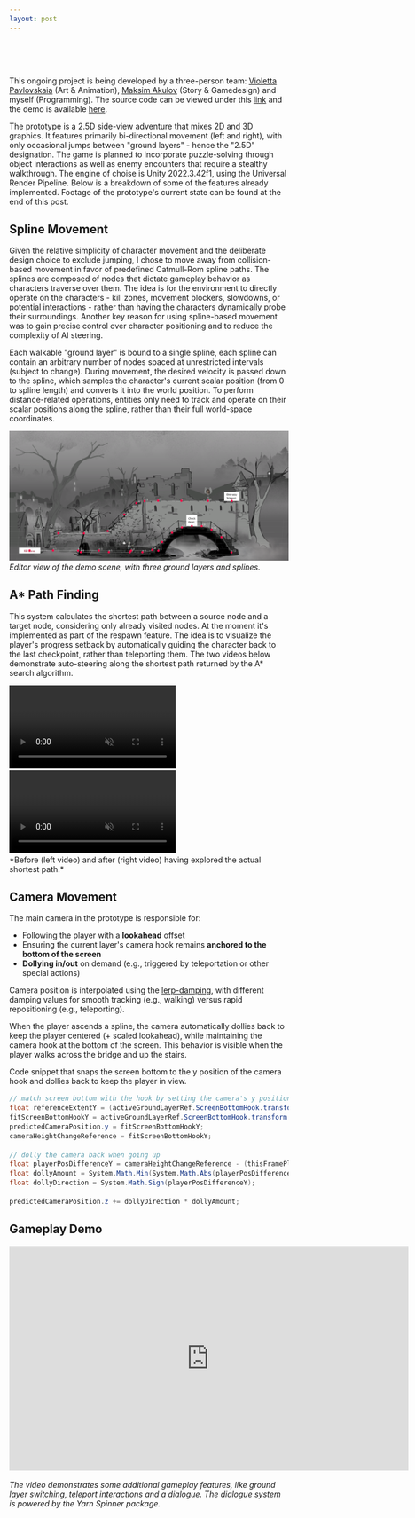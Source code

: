 ```yaml
---
layout: post
---
```


<div style="height: 50px;"></div>

This ongoing project is being developed by a three-person team: [Violetta Pavlovskaia](https://www.artstation.com/puba) (Art & Animation), [Maksim Akulov](https://www.artstation.com/akulov) (Story & Gamedesign) and myself (Programming). The source code can be viewed under this [link](https://github.com/kamilashi/ghosts_never_talk/tree/prototype) and the demo is available [here](https://github.com/kamilashi/ghosts_never_talk/tree/build). <!-- The demo is available under [this link]() by launching the  --> 

The prototype is a 2.5D side-view adventure that mixes 2D and 3D graphics. It features primarily bi-directional movement (left and right), with only occasional jumps between "ground layers" - hence the "2.5D" designation. The game is planned to incorporate puzzle-solving through object interactions as well as enemy encounters that require a stealthy walkthrough. The engine of choise is Unity 2022.3.42f1, using the Universal Render Pipeline. Below is a breakdown of some of the features already implemented. Footage of the prototype's current state can be found at the end of this post.

## Spline Movement

Given the relative simplicity of character movement and the deliberate design choice to exclude jumping, I chose to move away from collision-based movement in favor of predefined Catmull-Rom spline paths. The splines are composed of nodes that dictate gameplay behavior as characters traverse over them. The idea is for the environment to directly operate on the characters - kill zones, movement blockers, slowdowns, or potential interactions - rather than having the characters dynamically probe their surroundings. Another key reason for using spline-based movement was to gain precise control over character positioning and to reduce the complexity of AI steering.

Each walkable "ground layer" is bound to a single spline, each spline can contain an arbitrary number of nodes spaced at unrestricted intervals (subject to change). During movement, the desired velocity is passed down to the spline, which samples the character's current scalar position (from 0 to spline length) and converts it into the world position. <!-- This world position is then returned to the Movement System and applied to the character. --> To perform distance-related operations, entities only need to track and operate on their scalar positions along the spline, rather than their full world-space coordinates.

![Alt text](/assets/images/ghosts/editorscene2.png)
*Editor view of the demo scene, with three ground layers and splines. <!--from 0 (closest) to 2 (farthest).-->*

<!-- <details>
<summary>Code snippet that samples the current position on the spline, as well as some other gampley-specific info.</summary>
	{% include gnt_spline_movement_code.html %}
</details> -->

## A* Path Finding

This system calculates the shortest path between a source node and a target node, considering only already visited nodes. At the moment it's implemented as part of the respawn feature. The idea is to visualize the player's progress setback by automatically guiding the character back to the last checkpoint, rather than teleporting them. The two videos below demonstrate auto-steering along the shortest path returned by the A* search algorithm.

<div class="video-row vid-2" >
	<video autoplay muted loop playsinline preload="metadata">
	  <source src="/assets/videos/pathfinding_unexplored_f.mp4?v=1" type="video/mp4">
	  Could not load the video
	</video >
	<video autoplay muted loop playsinline preload="metadata">
	  <source src="/assets/videos/pathfinding_explored_f.mp4?v=1" type="video/mp4">
	  Could not load the video
	</video >
</div >
*Before (left video) and after (right video) having explored the actual shortest path.*

## Camera Movement

The main camera in the prototype is responsible for:

- Following the player with a **lookahead** offset
- Ensuring the current layer's camera hook remains **anchored to the bottom of the screen**
- **Dollying in/out** on demand (e.g., triggered by teleportation or other special actions)

Camera position is interpolated using the [lerp-damping](https://www.rorydriscoll.com/2016/03/07/frame-rate-independent-damping-using-lerp/), with different damping values for smooth tracking (e.g., walking) versus rapid repositioning (e.g., teleporting).

When the player ascends a spline, the camera automatically dollies back to keep the player centered (+ scaled lookahead), while maintaining the camera hook at the bottom of the screen. This behavior is visible when the player walks across the bridge and up the stairs.

<!-- <details>
<summary>Camera update code</summary>
	{% include gnt_camera_movement_code.html %}
</details> -->

Code snippet that snaps the screen bottom to the y position of the camera hook and dollies back to keep the player in view.

``` csharp
// match screen bottom with the hook by setting the camera's y position
float referenceExtentY = (activeGroundLayerRef.ScreenBottomHook.transform.position.z - transform.position.z) * (float)System.Math.Tan(mainCamera.fieldOfView * 0.5 * (System.Math.PI / 180.0));
fitScreenBottomHookY = activeGroundLayerRef.ScreenBottomHook.transform.position.y + referenceExtentY;
predictedCameraPosition.y = fitScreenBottomHookY;
cameraHeightChangeReference = fitScreenBottomHookY;

// dolly the camera back when going up 
float playerPosDifferenceY = cameraHeightChangeReference - (thisFramePlayerPosition.y + cameraHeightChangeThreshold);
float dollyAmount = System.Math.Min(System.Math.Abs(playerPosDifferenceY), maxDollyAmount);
float dollyDirection = System.Math.Sign(playerPosDifferenceY);

predictedCameraPosition.z += dollyDirection * dollyAmount;
```

## Gameplay Demo

<!-- <video width="720px" controls muted loop playsinline preload="metadata">
    <source src="/assets/videos/gnt_f.mp4?v=4" type="video/mp4">
	Could not load the video
</video > -->
<!-- autoplay; -->

<!-- <div style="padding:56.25% 0 0 0;position:relative;"><iframe src="https://player.vimeo.com/video/1085071250?h=ec64e917bb&amp;badge=0&amp;autopause=0&amp;player_id=0&amp;app_id=58479" frameborder="0" allow="autoplay; fullscreen; picture-in-picture; clipboard-write; encrypted-media" style="position:absolute;top:0;left:0;width:100%;height:100%;" title="Ghosts Never Talk Demo"></iframe></div><script src="https://player.vimeo.com/api/player.js"></script> -->

<iframe src="https://player.vimeo.com/video/1085071250?h=ec64e917bb&amp;badge=0&amp;autopause=0&amp;player_id=0&amp;app_id=58479" width="720" height="405" frameborder="0" allow=" fullscreen; picture-in-picture" allowfullscreen></iframe> 

*The video demonstrates some additional gameplay features, like ground layer switching, teleport interactions and a dialogue. The dialogue system is powered by the Yarn Spinner package.*

